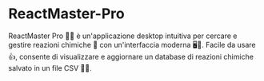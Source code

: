 # ReactMaster-Pro
ReactMaster Pro 🧪💡 è un'applicazione desktop intuitiva per cercare e gestire reazioni chimiche 🔬 con un'interfaccia moderna 🖥️🎨. Facile da usare 👍, consente di visualizzare e aggiornare un database di reazioni chimiche salvato in un file CSV 📂📝.
